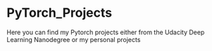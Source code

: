 # PyTorch_Projects

Here you can find my Pytorch projects either from the Udacity Deep Learning Nanodegree or my personal projects
